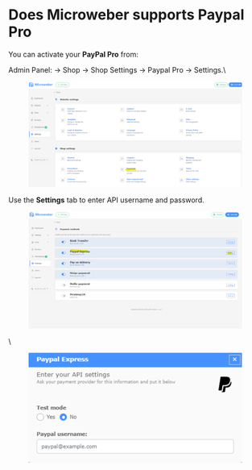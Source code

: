# Does Microweber supports Paypal Pro

You can activate your **PayPal Pro** from:

Admin Panel: -> Shop -> Shop Settings -> Paypal Pro -> Settings.\


<figure><img src=".gitbook/assets/image (5) (1) (1).png" alt=""><figcaption></figcaption></figure>



Use the **Settings** tab to enter API username and password.

<figure><img src=".gitbook/assets/image (9) (1).png" alt=""><figcaption></figcaption></figure>

\


<figure><img src=".gitbook/assets/image (10) (1).png" alt=""><figcaption></figcaption></figure>
